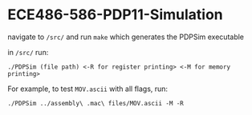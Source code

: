 # ECE486-586-PDP11-Simulation

navigate to `/src/` and run `make` which generates the PDPSim executable

in `/src/` run:
```
./PDPSim (file path) <-R for register printing> <-M for memory printing>
```

For example, to test `MOV.ascii` with all flags, run:
```
./PDPSim ../assembly\ .mac\ files/MOV.ascii -M -R
```
